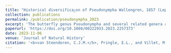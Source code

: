 ```yaml
---
title: "Historical diversificaࢢon of Pseudonympha Wallengren, 1857 (Lepidoptera: Nymphalidae: Satyrinae)"
collection: publications
permalink: /publication/pseudonympha_2023
excerpt: 'The butterfly genus Pseudonympha and several related genera are endemic to southern Africa. Although many of the species are montane, some inhabit the arid interior of South Africa, offering an opportunity to study the palaeobiogeography of this biome. Morphological data (for all species of Pseudonympha and allied African and Asian genera) and molecular data (WG and COI genes for nine of the 15 species of Pseudonympha and all of the southern African endemic genera of Ypthimina) were compiled. Phylogenetic analysis indicated that Pseudonympha apparently originated in the Cape Fold Mountains about 15 Mya ago and spread steadily eastwards and northwards along the Great Escarpment during the aridification of the region, perhaps assisted by orogeny in the east and oceanic cooling in the west. Aridification cycles seem to have intermittently isolated some early lineages in elevated habitats in the interior, so that those lineages show lower speciation rates (or perhaps higher extinction rates) than those in the east. Four species delineation techniques indicated that some species are taxonomically oversplit. Based on genetic polyphyly and morphological similarity, we propose that the status of P. swanepoeli be reduced to that of a subspecies of P. varii, such that all the north-eastern populations from Harrismith to Tzaneen fall under P. varii swanepoeli van Son stat. n., and all the southern populations fall under P. varii varii van Son stat. n. Ultimately, the diversification of both of these lineages seems tied to their host plants’ response to aridification brought on by continental drift and orogeny. Sympatric organisms (eg cicadas) with biologies focused around different resources (eg savanna trees) show other patterns of diversification. The phylogenetic analysis of the subtribe Ypthimina also supports the monophyly of Paternympha, paraphyly of Ypthima, recognition of Thymipa Moore stat. rev. as a phylogenetic independent genus, and new relationships for Strabena.'
paperurl: 'https://doi.org/10.1080/00222933.2023.2257373'
date: 2023-11-06
venue: 'Journal of Natural History'
citation: '<b>van Steenderen, C.J.M.</b>, Pringle, E.L., and Villet, M.H. 2023. Historical diversificaࢢon of Pseudonympha Wallengren, 1857 (Lepidoptera: Nymphalidae: Satyrinae). <i>Journal of Natural History</i> (10) doi: 10.1080/00222933.2023.2257373'
---
```

